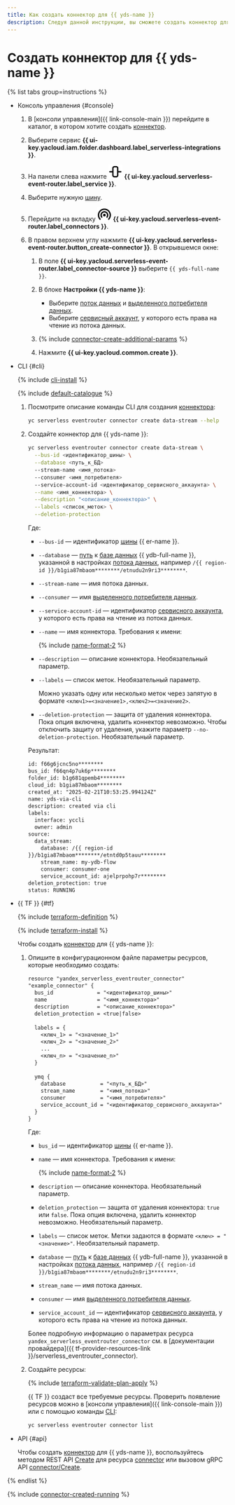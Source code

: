 ```yaml
---
title: Как создать коннектор для {{ yds-name }}
description: Следуя данной инструкции, вы сможете создать коннектор для {{ yds-full-name }}.
---
```


# Создать коннектор для {{ yds-name }}

{% list tabs group=instructions %}

- Консоль управления {#console}

  1. В [консоли управления]({{ link-console-main }}) перейдите в каталог, в котором хотите создать [коннектор](../../../concepts/eventrouter/connector.md).
  1. Выберите сервис **{{ ui-key.yacloud.iam.folder.dashboard.label_serverless-integrations }}**.
  1. На панели слева нажмите ![image](../../../../_assets/console-icons/object-align-center-vertical.svg) **{{ ui-key.yacloud.serverless-event-router.label_service }}**.
  1. Выберите нужную [шину](../../../concepts/eventrouter/bus.md).
  1. Перейдите на вкладку ![image](../../../../_assets/console-icons/broadcast-signal.svg) **{{ ui-key.yacloud.serverless-event-router.label_connectors }}**.
  1. В правом верхнем углу нажмите **{{ ui-key.yacloud.serverless-event-router.button_create-connector }}**. В открывшемся окне:

      1. В поле **{{ ui-key.yacloud.serverless-event-router.label_connector-source }}** выберите `{{ yds-full-name }}`.
      1. В блоке **Настройки {{ yds-name }}**:

          * Выберите [поток данных](../../../../data-streams/concepts/glossary.md#stream-concepts) и [выделенного потребителя данных](../../../../data-streams/concepts/glossary.md#consumers).
          * Выберите [сервисный аккаунт](../../../../iam/concepts/users/service-accounts.md), у которого есть права на чтение из потока данных.

      1. {% include [connector-create-additional-params](../../../../_includes/serverless-integrations/connector-create-additional-params.md) %}
      1. Нажмите **{{ ui-key.yacloud.common.create }}**.

- CLI {#cli}

  {% include [cli-install](../../../../_includes/cli-install.md) %}

  {% include [default-catalogue](../../../../_includes/default-catalogue.md) %}

  1. Посмотрите описание команды CLI для создания [коннектора](../../../concepts/eventrouter/connector.md):

      ```bash
      yc serverless eventrouter connector create data-stream --help
      ```

  1. Создайте коннектор для {{ yds-name }}:

      ```bash
      yc serverless eventrouter connector create data-stream \
        --bus-id <идентификатор_шины> \
        --database <путь_к_БД>
        --stream-name <имя_потока>
        --consumer <имя_потребителя>
        --service-account-id <идентификатор_сервисного_аккаунта> \
        --name <имя_коннектора> \
        --description "<описание_коннектора>" \
        --labels <список_меток> \
        --deletion-protection
      ```

      Где:

      * `--bus-id` — идентификатор [шины](../../../concepts/eventrouter/bus.md) {{ er-name }}.
      * `--database` — [путь](../../../../ydb/operations/connection.md#endpoint-and-path) к [базе данных](../../../../ydb/concepts/resources.md#database) {{ ydb-full-name }}, указанной в настройках [потока данных](../../../../data-streams/concepts/glossary.md#stream-concepts), например `/{{ region-id }}/b1gia87mbaom********/etnudu2n9ri3********`.
      * `--stream-name` — имя потока данных.
      * `--consumer` — имя [выделенного потребителя данных](../../../../data-streams/concepts/glossary.md#consumers).
      * `--service-account-id` — идентификатор [сервисного аккаунта](../../../../iam/concepts/users/service-accounts.md), у которого есть права на чтение из потока данных.
      * `--name` — имя коннектора. Требования к имени:

          {% include [name-format-2](../../../../_includes/name-format-2.md) %}

      * `--description` — описание коннектора. Необязательный параметр.
      * `--labels` — список меток. Необязательный параметр.

          Можно указать одну или несколько меток через запятую в формате `<ключ1>=<значение1>,<ключ2>=<значение2>`.

      * `--deletion-protection` — защита от удаления коннектора. Пока опция включена, удалить коннектор невозможно. Чтобы отключить защиту от удаления, укажите параметр `--no-deletion-protection`. Необязательный параметр.

      Результат:

      ```text
      id: f66g6jcnc5no********
      bus_id: f66qn4p7uk6p********
      folder_id: b1g681qpemb4********
      cloud_id: b1gia87mbaom********
      created_at: "2025-02-21T10:53:25.994124Z"
      name: yds-via-cli
      description: created via cli
      labels:
        interface: yccli
        owner: admin
      source:
        data_stream:
          database: /{{ region-id }}/b1gia87mbaom********/etntd0p5tauu********
          stream_name: my-ydb-flow
          consumer: consumer-one
          service_account_id: ajelprpohp7r********
      deletion_protection: true
      status: RUNNING
      ```

- {{ TF }} {#tf}

  {% include [terraform-definition](../../../../_tutorials/_tutorials_includes/terraform-definition.md) %}

  {% include [terraform-install](../../../../_includes/terraform-install.md) %}

  Чтобы создать [коннектор](../../../concepts/eventrouter/connector.md) для {{ yds-name }}:

  1. Опишите в конфигурационном файле параметры ресурсов, которые необходимо создать:

      ```hcl
      resource "yandex_serverless_eventrouter_connector" "example_connector" {
        bus_id              = "<идентификатор_шины>"
        name                = "<имя_коннектора>"
        description         = "<описание_коннектора>"
        deletion_protection = <true|false>

        labels = {
          <ключ_1> = "<значение_1>"
          <ключ_2> = "<значение_2>"
          ...
          <ключ_n> = "<значение_n>"
        }

        ymq {
          database           = "<путь_к_БД>"
          stream_name        = "<имя_потока>"
          consumer           = "<имя_потребителя>"
          service_account_id = "<идентификатор_сервисного_аккаунта>"
        }
      }
      ```

      Где:

      * `bus_id` — идентификатор [шины](../../../concepts/eventrouter/bus.md) {{ er-name }}.
      * `name` — имя коннектора. Требования к имени:

          {% include [name-format-2](../../../../_includes/name-format-2.md) %}

      * `description` — описание коннектора. Необязательный параметр.
      * `deletion_protection` — защита от удаления коннектора: `true` или `false`. Пока опция включена, удалить коннектор невозможно. Необязательный параметр.
      * `labels` — список меток. Метки задаются в формате `<ключ> = "<значение>"`. Необязательный параметр.
      * `database` — [путь](../../../../ydb/operations/connection.md#endpoint-and-path) к [базе данных](../../../../ydb/concepts/resources.md#database) {{ ydb-full-name }}, указанной в настройках [потока данных](../../../../data-streams/concepts/glossary.md#stream-concepts), например `/{{ region-id }}/b1gia87mbaom********/etnudu2n9ri3********`.
      * `stream_name` — имя потока данных.
      * `consumer` — имя [выделенного потребителя данных](../../../../data-streams/concepts/glossary.md#consumers).
      * `service_account_id` — идентификатор [сервисного аккаунта](../../../../iam/concepts/users/service-accounts.md), у которого есть права на чтение из потока данных.

      Более подробную информацию о параметрах ресурса `yandex_serverless_eventrouter_connector` см. в [документации провайдера]({{ tf-provider-resources-link }}/serverless_eventrouter_connector).

  1. Создайте ресурсы:

      {% include [terraform-validate-plan-apply](../../../../_tutorials/_tutorials_includes/terraform-validate-plan-apply.md) %}

      {{ TF }} создаст все требуемые ресурсы. Проверить появление ресурсов можно в [консоли управления]({{ link-console-main }}) или с помощью команды [CLI](../../../../cli/):

      ```bash
      yc serverless eventrouter connector list
      ```

- API {#api}

  Чтобы создать [коннектор](../../../concepts/eventrouter/connector.md) для {{ yds-name }}, воспользуйтесь методом REST API [Create](../../../../serverless-integrations/eventrouter/api-ref/Connector/create.md) для ресурса [connector](../../../../serverless-integrations/eventrouter/api-ref/Connector/index.md) или вызовом gRPC API [connector/Create](../../../../serverless-integrations/eventrouter/api-ref/grpc/Connector/create.md).

{% endlist %}

{% include [connector-created-running](../../../../_includes/serverless-integrations/connector-created-running.md) %}